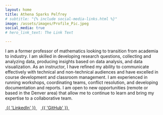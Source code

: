 ```yaml
---
layout: home
title: Athena Sparks Pelfrey
# subtitle: "{% include social-media-links.html %}"
image: /assets/images/Profile_Pic.jpeg
social_media: true
# hero_link_text: The Link Text

---
```


I am a former professor of mathematics looking to transition from academia to industry. 
I am skilled in developing research questions, collecting and analyzing data, producing insights based on data analysis, and data visualization. As an instructor, I have refined my ability to communicate effectively with technical and non-technical audiences and have excelled in course development and classroom management. I am experienced in running workshops, coordinating teams, conflict resolution, and developing documentation and reports.  I am open to new opportunities (remote or based in the Denver area) that allow me to continue to learn and bring my expertise to a collaborative team.



<a href="https://linkedin.com/in/athenasparkspelfrey" target="_blank" title="LinkedIn"><i class="fa fa-linkedin-square fa-lg"></i>&nbsp;{{ 'LinkedIn' }}&nbsp;</a>
&nbsp;
<a href="https://github.com/aspelfrey" target="_blank" title="GitHub"><i class="fa fa-github-square fa-lg"></i>&nbsp;{{ 'GitHub' }}&nbsp;</a>

<!-- Set up for skills ranking -->
<!-- <script src="/assets/js/meter-discrete.js" type="module"></script>

<style>
#minimal_rating::part(value),
#minimal_rating::part(inactive) {
	filter: contrast(0%) sepia() hue-rotate(170deg) saturate(3);
}

#minimal_rating::part(inactive) {
	opacity: .3;
}
</style>


|Skills  | &nbsp;   |
|---|---|{% for skill in site.data.skills %}
|{{ skill.name }}  |<meter-discrete id="minimal_rating" max="5" value="{{ skill.rating }}"></meter-discrete> |
{%- endfor -%}


 -->
